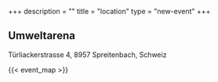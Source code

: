 +++
description = ""
title = "location"
type = "new-event"
+++
## Umweltarena
Türliackerstrasse 4, 8957 Spreitenbach, Schweiz

{{< event_map >}}